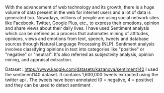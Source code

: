 With the advancement of web technology and its growth, there is a huge volume of data present in the web for internet users and a lot of data is generated too. 
Nowadays, millions of people are using social network sites like Facebook, Twitter, Google Plus, etc., to express their emotions, opinion and share views about their daily lives. 
I have used Sentiment analysis which can be defined as a process that automates mining of attitudes, opinions, views and emotions from text, speech, tweets and database sources through
Natural Language Processing (NLP). Sentiment analysis involves classifying opinions in text into categories like "positive" or "negative" or "neutral". 
It's also referred as subjectivity analysis, opinion mining, and appraisal extraction.

Dataset : https://www.kaggle.com/datasets/kazanova/sentiment140
I used the sentiment140 dataset. It contains 1,600,000 tweets extracted using the twitter api . 
The tweets have been annotated (0 = negative, 4 = positive) and they can be used to detect sentiment .
